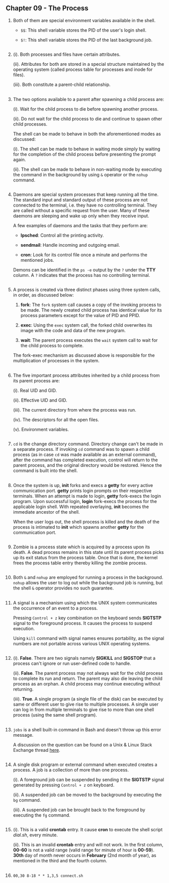 ##  Chapter 09 - The Process

01. Both of them are special environment variables available in the shell.

    -   `$$`: This shell variable stores the PID of the user's login shell.

    -   `$!`: This shell variable stores the PID of the last background job.

##

02. (i). Both processes and files have certain attributes.

    (ii). Attributes for both are stored in a special structure maintained by the operating system (called process table for processes and inode for files).

    (iii). Both constitute a parent-child relationship.

##

03. The two options available to a parent after spawning a child process are:

    (i). Wait for the child process to die before spawning another process.

    (ii). Do not wait for the child process to die and continue to spawn other child processes.

    The shell can be made to behave in both the aforementioned modes as discussed:

    (i). The shell can be made to behave in waiting mode simply by waiting for the completion of the child process before presenting the prompt again.

    (ii). The shell can be made to behave in non-waiting mode by executing the command in the background by using `&` operator or the `nohup` command.

##

04. Daemons are special system processes that keep running all the time. The standard input and standard output of these process are not connected to the terminal, i.e. they have no controlling terminal. They are called without a specific request from the user. Many of these daemons are sleeping and wake up only when they receive input.

    A few examples of daemons and the tasks that they perform are:

    -   **lpsched**: Control all the printing activity.

    -   **sendmail**: Handle incoming and outgoing email.

    -   **cron**: Look for its control file once a minute and performs the mentioned jobs.

    Demons can be identified in the `ps -e` output by the `?` under the **TTY** column. A `?` indicates that the process has no controlling terminal.

##

05. A process is created via three distinct phases using three system calls, in order, as discussed below:

    01. **fork**: The `fork` system call causes a copy of the invoking process to be made. The newly created child process has identical value for its process parameters except for the value of PID and PPID.

    02. **exec**: Using the `exec` system call, the forked child overwrites its image with the code and data of the new program.

    03. **wait**: The parent process executes the `wait` system call to wait for the child process to complete.

    The fork-exec mechanism as discussed above is responsible for the multiplication of processes in the system.

##

06. The five important process attributes inherited by a child process from its parent process are:

    (i). Real UID and GID.

    (ii). Effective UID and GID.

    (iii). The current directory from where the process was run.

    (iv). The descriptors for all the open files.

    (v). Environment variables.

##

07. `cd` is the change directory command. Directory change can't be made in a separate process. If invoking `cd` command was to spawn a child process (as in case `cd` was made available as an external command), after the command has completed execution, control will return to the parent process, and the original directory would be restored. Hence the command is built into the shell.

##

08. Once the system is up, **init** forks and execs a **getty** for every active communication port. **getty** prints login prompts on their respective terminals. When an attempt is made to login, **getty** fork-execs the login program. Upon successful login, **login** fork-execs the process for the applicable login shell. With repeated overlaying, **init** becomes the immediate ancestor of the shell.

    When the user logs out, the shell process is killed and the death of the process is intimated to **init** which spawns another **getty** for the communication port.

##

09. Zombie is a process state which is acquired by a process upon its death. A dead process remains in this state until its parent process picks up its exit status from the process table. Once that is done, the kernel frees the process table entry thereby killing the zombie process.

##

10. Both `&` and `nohup` are employed for running a process in the background. `nohup` allows the user to log out while the background job is running, but the shell `&` operator provides no such guarantee.

##

11. A signal is a mechanism using which the UNIX system communicates the occurrence of an event to a process.

    Pressing `Control + z` key combination on the keyboard sends **SIGTSTP** signal to the foreground process. It causes the process to suspend execution.

    Using `kill` command with signal names ensures portability, as the signal numbers are not portable across various UNIX operating systems.

##

12. (i). **False**. There are two signals namely **SIGKILL** and **SIGSTOP** that a process can't ignore or run user-defined code to handle.

    (ii). **False**. The parent process may not always wait for the child process to complete its run and return. The parent may also die leaving the child process as an orphan. A child process may continue executing without returning.

    (iii). **True**. A single program (a single file of the disk) can be executed by same or different user to give rise to multiple processes. A single user can log in from multiple terminals to give rise to more than one shell process (using the same shell program).

##

13. `jobs` is a shell built-in command in Bash and doesn't throw up this error message.

    A discussion on the question can be found on a Unix & Linux Stack Exchange thread [here](https://unix.stackexchange.com/q/111349/280308).

##

14. A single disk program or external command when executed creates a process. A job is a collection of more than one process.

    (i). A foreground job can be suspended by sending it the **SIGTSTP** signal generated by pressing `Control + z` on keyboard.

    (ii). A suspended job can be moved to the background by executing the `bg` command.

    (iii). A suspended job can be brought back to the foreground by executing the `fg` command.

##

15. (i). This is a valid **crontab** entry. It cause **cron** to execute the shell script _dial.sh_, every minute.

    (ii). This is an invalid **crontab** entry and will not work. In the first column, **00-60** is not a valid range (valid range for minute of hour is **00-59**). **30th** day of month never occurs in **February** (2nd month of year), as mentioned in the third and the fourth column.

##

16. `00,30 8-18 * * 1,3,5 connect.sh`

##
